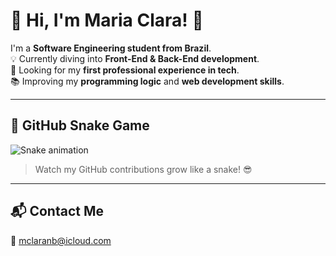# 💫 Hi, I'm Maria Clara! 👋

I'm a **Software Engineering student from Brazil**.  
💡 Currently diving into **Front-End & Back-End development**.  
🚀 Looking for my **first professional experience in tech**.  
📚 Improving my **programming logic** and **web development skills**.

---

## 🐍 GitHub Snake Game
![Snake animation](https://github.com/maria-clra/snake-profile/blob/main/dist/github-contribution-grid-snake.svg)


> Watch my GitHub contributions grow like a snake! 😎

---

## 📬 Contact Me
📧 mclaranb@icloud.com
